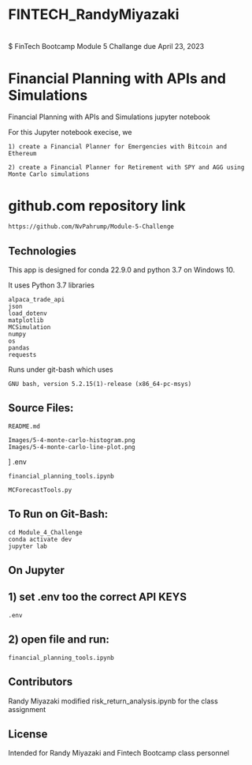 # FINTECH_RandyMiyazaki
#
$ FinTech Bootcamp Module 5 Challange due April 23, 2023

# Financial Planning with APIs and Simulations

Financial Planning with APIs and Simulations jupyter notebook

For this Jupyter notebook execise, we

	1) create a Financial Planner for Emergencies with Bitcoin and Ethereum

	2) create a Financial Planner for Retirement with SPY and AGG using Monte Carlo simulations

# github.com repository link

	https://github.com/NvPahrump/Module-5-Challenge

## Technologies

This app is designed for conda 22.9.0 and python 3.7 on Windows 10.

It uses Python 3.7 libraries

	alpaca_trade_api
	json
	load_dotenv
    matplotlib
	MCSimulation
    numpy
	os
    pandas
	requests
    
Runs under git-bash which uses

    GNU bash, version 5.2.15(1)-release (x86_64-pc-msys)

## Source Files:

    README.md

	Images/5-4-monte-carlo-histogram.png
	Images/5-4-monte-carlo-line-plot.png
]
	.env

    financial_planning_tools.ipynb

	MCForecastTools.py

## To Run on Git-Bash:

    cd Module_4_Challenge
    conda activate dev
    jupyter lab
    
## On Jupyter

## 		1) set .env too the correct API KEYS

	.env

## 		2) open file and run:

    financial_planning_tools.ipynb

## Contributors

Randy Miyazaki modified risk_return_analysis.ipynb for the class assignment

## License

Intended for Randy Miyazaki and Fintech Bootcamp class personnel
